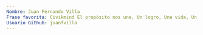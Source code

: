 ```yaml
---
Nombre: Juan Fernando Villa
Frase favorita: Civikmind El propósito nos une, Un logro, Una vida, Un sueño, nunca más sentiré que he fracasado
Usuario Github: juanfvilla
---
```

